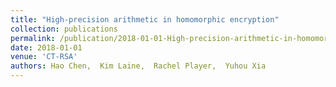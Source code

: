 ```yaml
---
title: "High-precision arithmetic in homomorphic encryption"
collection: publications
permalink: /publication/2018-01-01-High-precision-arithmetic-in-homomorphic-encryption
date: 2018-01-01
venue: 'CT-RSA'
authors: Hao Chen,  Kim Laine,  Rachel Player,  Yuhou Xia
---
```


